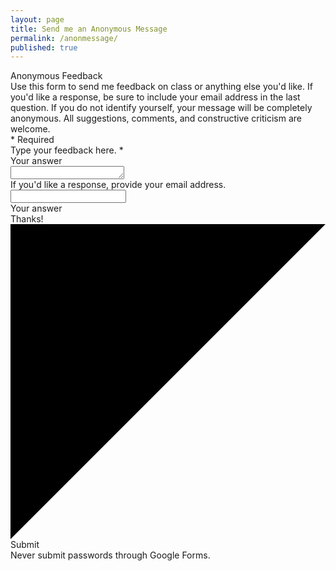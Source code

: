 ```yaml
---
layout: page
title: Send me an Anonymous Message
permalink: /anonmessage/
published: true
---
```


<form action="https://docs.google.com/forms/d/15qUqH-4keHS_t-2cqoQroyg8buciLIMMHSeQaOJ6VIo/formResponse" target="_self" method="POST" id="mG61Hd"><div class="freebirdFormviewerViewFormCard"><div class="freebirdFormviewerViewAccentBanner freebirdAccentBackground"></div><div class="freebirdFormviewerViewFormContent "><div class="freebirdFormviewerViewHeaderHeader"><div class="freebirdFormviewerViewHeaderTitleRow"><div class="freebirdFormviewerViewHeaderTitle" dir="auto" role="heading">Anonymous Feedback</div></div><div class="freebirdFormviewerViewHeaderDescription" dir="auto">Use this form to send me feedback on class or anything else you&#39;d like.  If you&#39;d like a response, be sure to include your email address in the last question.  If you do not identify yourself, your message will be completely anonymous.  All suggestions, comments, and constructive criticism are welcome.</div><div class="freebirdFormviewerViewHeaderRequiredLegend" aria-hidden="true" dir="auto">* Required</div></div><div class=freebirdFormviewerViewItemList role="list"><div role="listitem" class="freebirdFormviewerViewItemsItemItem freebirdFormviewerViewItemsTextTextItem" jsname="ibnC6b" jscontroller="rDGJeb"jsaction="sPvj8e:e4JwSe,vwKRrd;"data-required="true"data-input="L9xHkb"data-item-id="964147391"><div class="freebirdFormviewerViewItemsItemItemheader"><div class="freebirdFormviewerViewItemsItemItemTitleContainer"><div class="freebirdFormviewerViewItemsItemItemTitle" dir="auto" aria-describedby="i.desc.964147391">Type your feedback here. <span class="freebirdFormviewerViewItemsItemRequiredAsterisk" aria-hidden="true">*</span></div><div class="freebirdFormviewerViewItemsItemItemHelpText" id="i.desc.964147391" dir="auto"></div></div></div><div class="quantumWizTextinputPapertextareaEl modeLight freebirdFormviewerViewItemsTextLongText freebirdThemedInput" jscontroller="pxq3x" jsaction="clickonly:KjsqPd; focus:Jt1EX; blur:fpfTEe; input:Lg5SV;" jsshadow jsname="W85ice"><div class="quantumWizTextinputPapertextareaMainContent exportContent"><div class="quantumWizTextinputPapertextareaPlaceholder exportLabel" jsname="LwH6nd">Your answer</div><div class="quantumWizTextinputPapertextareaContentArea exportContentArea"><textarea class="quantumWizTextinputPapertextareaInput exportTextarea" jsname="YPqjbf" rows="1" tabindex="0" aria-label="Type your feedback here." jscontroller="gZjhIf" jsaction="input:Lg5SV;ti6hGc:XMgOHc;rcuQ6b:WYd;" required name="Anonymous Feedback" dir="auto" data-initial-dir="auto" data-initial-value=""></textarea></div><div class="quantumWizTextinputPapertextareaUnderline exportUnderline"></div><div jsname="XmnwAc" class="quantumWizTextinputPapertextareaFocusUnderline exportFocusUnderline"></div></div><div jsname="ty6ygf" class="quantumWizTextinputPapertextareaHint exportHint"></div></div><input type="hidden" name="entry.2955050" jsname="L9xHkb"><div jsname="XbIQze" class="freebirdFormviewerViewItemsItemErrorMessage" id="i.err.964147391" role="alert"></div></div><div role="listitem" class="freebirdFormviewerViewItemsItemItem freebirdFormviewerViewItemsTextTextItem" jsname="ibnC6b" jscontroller="rDGJeb"jsaction="sPvj8e:e4JwSe,vwKRrd;"data-input="L9xHkb"data-item-id="49145954"><div class="freebirdFormviewerViewItemsItemItemheader"><div class="freebirdFormviewerViewItemsItemItemTitleContainer"><div class="freebirdFormviewerViewItemsItemItemTitle" dir="auto" aria-describedby="i.desc.49145954">If you&#39;d like a response, provide your email address.</div><div class="freebirdFormviewerViewItemsItemItemHelpText" id="i.desc.49145954" dir="auto"></div></div></div><div class="freebirdFormviewerViewItemsTextItemWrapper"><div class="quantumWizTextinputPaperinputEl freebirdFormviewerViewItemsTextShortText freebirdThemedInput" jscontroller="pxq3x" jsaction="clickonly:KjsqPd; focus:Jt1EX; blur:fpfTEe; input:Lg5SV;" jsshadow jsname="W85ice"><div class="quantumWizTextinputPaperinputMainContent exportContent"><div class="quantumWizTextinputPaperinputContentArea"><div class="quantumWizTextinputPaperinputInputArea"><input type="text"class="quantumWizTextinputPaperinputInput exportInput" jsname="YPqjbf" autocomplete="off" tabindex="0"aria-label="If you&amp;#39;d like a response, provide your email address." aria-describedby="i.desc.49145954 i.err.49145954" name="Anonymous Feedback" value="" dir="auto" data-initial-dir="auto" data-initial-value="" /><div jsname="LwH6nd" class="quantumWizTextinputPaperinputPlaceholder exportLabel" >Your answer</div></div><div class="quantumWizTextinputPaperinputUnderline exportUnderline"></div><div jsname="XmnwAc" class="quantumWizTextinputPaperinputFocusUnderline exportFocusUnderline"></div></div></div><div jsname="ty6ygf" class="quantumWizTextinputPaperinputHint exportHint"></div></div></div><input type="hidden" name="entry.1000001" jsname="L9xHkb"><div jsname="XbIQze" class="freebirdFormviewerViewItemsItemErrorMessage" id="i.err.49145954" role="alert"></div></div><div role="listitem" class="freebirdFormviewerViewItemsItemItem" jsname="ibnC6b" jscontroller="RGrRJf"data-item-id="2073455270"><div class="freebirdMaterialHeaderbannerLabelContainer freebirdFormviewerViewItemsSectionheaderBanner" jsname="bLLMxc" role="heading"><div class="freebirdMaterialHeaderbannerLabelTextContainer freebirdSolidBackground"><div class="freebirdMaterialHeaderbannerSectionText freebirdFormviewerViewItemsSectionheaderBannerText">Thanks!</div></div><div class="freebirdMaterialHeaderbannerSectionTriangleContainer"><svg xmlns="http://www.w3.org/2000/svg" version="1.1" viewBox="0 0 10 10" preserveAspectRatio="none" class="freebirdMaterialHeaderbannerSectionTriangle"><polygon class="freebirdSolidFill" points="0,0 10,0 0,10" /></svg></div></div><div jsname="XbIQze" class="freebirdFormviewerViewItemsItemErrorMessage" id="i.err.2073455270" role="alert"></div></div></div><div class="freebirdFormviewerViewNavigationNavControls" jscontroller="lSvzH" jsaction="rcuQ6b:npT2md;JIbuQc:V3upec(GeGHKb),HiUbje(M2UYVd),NPBnCf(OCpkoe)" data-shuffle-seed="7845771448778239027"><div class="freebirdFormviewerViewNavigationButtonsAndProgress"><div class="freebirdFormviewerViewNavigationButtons"><div role="button" class="quantumWizButtonPaperbuttonEl quantumWizButtonPaperbuttonFlat quantumWizButtonPaperbuttonDark quantumWizButtonPaperbutton2El2 freebirdFormviewerViewNavigationSubmitButton" jscontroller="VXdfxd" jsaction="click:cOuCgd; mousedown:UX7yZ; mouseup:lbsD7e; mouseenter:tfO1Yc; mouseleave:JywGue; touchstart:p6p2H; touchmove:FwuNnf; touchend:yfqBxc(preventMouseEvents=true|preventDefault=true); touchcancel:JMtRjd; focus:AHmuwe; blur:O22p3e; contextmenu:mg9Pef;"jsshadow jsname="M2UYVd" tabindex="0"><div class="quantumWizButtonPaperbuttonRipple exportInk" jsname="ksKsZd"></div><div class="quantumWizButtonPaperbuttonFocusOverlay"></div><content class="quantumWizButtonPaperbuttonContent"><span class="quantumWizButtonPaperbuttonLabel">Submit</span></content></div></div></div><div class="freebirdFormviewerViewNavigationPasswordWarning">Never submit passwords through Google Forms.</div></div><input type="hidden" name="fvv" value="1"><input type="hidden" name="draftResponse" value="[,,&quot;7845771448778239027&quot;]
"><input type="hidden" name="pageHistory" value="0"><input type="hidden" name="fbzx" value="7845771448778239027"></div></div></form>
